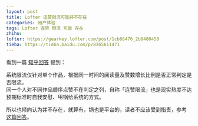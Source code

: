 ```yaml
---
layout: post
title: Lofter 连赞限流可能并不存在
categories: 用户体验
tags: Lofter 连赞 限流 可能 存在
zhihu: 
lofter: https://gearkey.lofter.com/post/1cb86476_2b8480450
tieba: https://tieba.baidu.com/p/8265611471
---
```


看到一篇 [知乎回答](https://www.zhihu.com/answer/2610529782) 提到：

系统限流仅针对单个作品，根据同一时间的阅读量及赞数增长比例是否正常判定是否限流。  
同一个人对不同作品顺序点赞不在判定之列，自称「连赞限流」也是现实热度不达预期标准时自我安慰、甩锅给系统的方式。

所以也倾向认为并不存在，就算有，锅也是平台的，读者不应该受到指责，参考 [这篇回答](https://www.zhihu.com/answer/2542550711)。